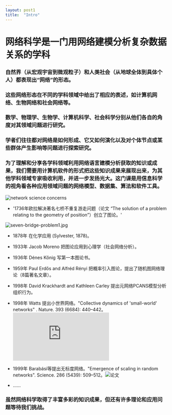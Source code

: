 ```yaml
---
layout: post1
title:  "Intro"
---
```


网络科学是一门用网络建模分析复杂数据关系的学科
=======================

### 自然界（从宏观宇宙到微观粒子）和人类社会（从地球全体到具体个人）都表现出“网络”的形态。

### 这些网络形态在不同的学科领域中给出了相应的表述，如计算机网络、生物网络和社会网络等。

### 数学、物理学、生物学、计算机科学、社会科学分别从他们各自的角度对其领域问题进行研究。

### 学者们往往都对网络是如何形成、它又如何演化以及对个体节点或某些群体产生影响等问题进行探索研究。

### 为了理解和分享各学科领域利用网络语言建模分析获取的知识或成果，我们需要用计算机软件的形式把这些知识成果来展现出来，为其他学科领域专家吸收利用，并进一步发扬光大。这门课是用信息科学的视角看各种应用领域问题的网络模型、数据集、算法和软件工具。

![network science concerns]( )

* '1736年欧拉解决著名七桥不重复游走问题（论文 “The solution of a problem relating to the geometry of position”）创立了图论。'

![seven-bridge-problem1.jpg](https://tjluo-ucas.github.io/ns/static/img/seven-birdge-problem1.png)

* 1878年 在化学应用 (Sylvester, 1878)。

* 1933年 Jacob Moreno 把图论应用到心理学（社会网络分析）。

* 1936年 Dénes Kőnig 写第一本图论书。

* 1959年 Paul Erdős and Alfréd Rényi 把概率引入图论，提出了随机图网络理论（8篇著名文章）。

* 1998年 David Krackhardt and Kathleen Carley 提出元网络PCANS模型分析组织行为。

* 1998年 Watts 提出小世界网络。"Collective dynamics of 'small-world' networks" . Nature. 393 (6684): 440–442。![论文](http://labs.yahoo.com/files/w_s_NATURE_0.pdf)

* 1999年 Barabási等提出无标度网络。"Emergence of scaling in random networks". Science. 286 (5439): 509–512。![论文](https://arxiv.org/abs/cond-mat/9910332)

* ......

### 虽然网络科学取得了丰富多彩的知识成果，但还有许多理论和应用问题等待我们挑战。
